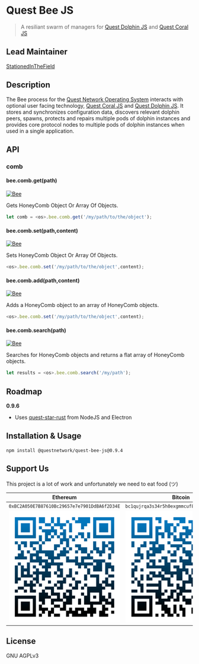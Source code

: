 # Quest Bee JS
> A resiliant swarm of managers for [Quest Dolphin JS](https://github.com/QuestNetwork/quest-dolphin-js) and [Quest Coral JS](https://github.com/QuestNetwork/quest-coral-js)

## Lead Maintainer

[StationedInTheField](https://github.com/StationedInTheField)


## Description

The Bee process for the [Quest Network Operating System](https://github.com/QuestNetwork/quest-os-js) interacts with optional user facing technology, [Quest Coral JS](https://github.com/QuestNetwork/quest-coral-js) and [Quest Dolphin JS](https://github.com/QuestNetwork/quest-dolphin-js). It stores and synchronizes configuration data, discovers relevant dolphin peers, spawns, protects and repairs multiple pods of dolphin instances and provides core protocol nodes to multiple pods of dolphin instances when used in a single application.


## API

### comb

#### bee.comb.get(path)
[![Bee](https://img.shields.io/badge/process-Bee-yellow)](https://github.com/QuestNetwork/quest-bee-js)

Gets HoneyComb Object Or Array Of Objects.

```javascript
let comb = <os>.bee.comb.get('/my/path/to/the/object');
```

#### bee.comb.set(path,content)
[![Bee](https://img.shields.io/badge/process-Bee-yellow)](https://github.com/QuestNetwork/quest-bee-js)

Sets HoneyComb Object Or Array Of Objects.

```javascript
<os>.bee.comb.set('/my/path/to/the/object',content);
```

#### bee.comb.add(path,content)
[![Bee](https://img.shields.io/badge/process-Bee-yellow)](https://github.com/QuestNetwork/quest-bee-js)

Adds a HoneyComb object to an array of HoneyComb objects.

```javascript
<os>.bee.comb.set('/my/path/to/the/object',content);
```

#### bee.comb.search(path)
[![Bee](https://img.shields.io/badge/process-Bee-yellow)](https://github.com/QuestNetwork/quest-bee-js)

Searches for HoneyComb objects and returns a flat array of HoneyComb objects.

```javascript
let results = <os>.bee.comb.search('/my/path');
```

## Roadmap

**0.9.6**
 - Uses [quest-star-rust](https://github.com/QuestNetwork/quest-star-rust) from NodeJS and Electron

## Installation & Usage
```
npm install @questnetwork/quest-bee-js@0.9.4
```

## Support Us
This project is a lot of work and unfortunately we need to eat food (ツ)

| Ethereum| Bitcoin |
|---|---|
| `0xBC2A050E7B87610Bc29657e7e7901DdBA6f2D34E` | `bc1qujrqa3s34r5h0exgmmcuf8ejhyydm8wwja4fmq`   |
|  <img src="doc/images/eth-qr.png" >   | <img src="doc/images/btc-qr.png" > |

## License

GNU AGPLv3
